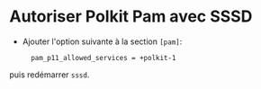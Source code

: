 # Autoriser Polkit Pam avec SSSD

* Ajouter l'option suivante à la section `[pam]`:

        pam_p11_allowed_services = +polkit-1
        
puis redémarrer `sssd`.